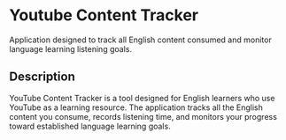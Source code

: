 # Youtube Content Tracker 
Application designed to track all English content consumed and monitor language learning listening goals.


## Description
YouTube Content Tracker is a tool designed for English learners who use YouTube as a learning resource. The application tracks all the English content you consume, records listening time, and monitors your progress toward established language learning goals.
